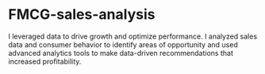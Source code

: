 # FMCG-sales-analysis
 I leveraged data to drive growth and optimize performance. I analyzed sales data and consumer behavior to identify areas of opportunity and used advanced analytics tools to make data-driven recommendations that increased profitability.
